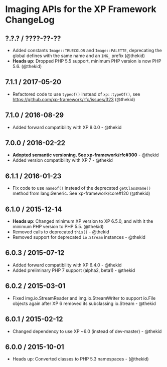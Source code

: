 Imaging APIs for the XP Framework ChangeLog
========================================================================

## ?.?.? / ????-??-??

* Added constants `Image::TRUECOLOR` and `Image::PALETTE`, deprecating
  the global defines with the same name and an `IMG_` prefix
  (@thekid)
* **Heads up:** Dropped PHP 5.5 support, minimum PHP version is now
  PHP 5.6.
  (@thekid)

## 7.1.1 / 2017-05-20

* Refactored code to use `typeof()` instead of `xp::typeOf()`, see
  https://github.com/xp-framework/rfc/issues/323
  (@thekid)

## 7.1.0 / 2016-08-29

* Added forward compatibility with XP 8.0.0 - @thekid

## 7.0.0 / 2016-02-22

* **Adopted semantic versioning. See xp-framework/rfc#300** - @thekid 
* Added version compatibility with XP 7 - @thekid

## 6.1.1 / 2016-01-23

* Fix code to use `nameof()` instead of the deprecated `getClassName()`
  method from lang.Generic. See xp-framework/core#120
  (@thekid)

## 6.1.0 / 2015-12-14

* **Heads up**: Changed minimum XP version to XP 6.5.0, and with it the
  minimum PHP version to PHP 5.5.
  (@thekid)
* Removed calls to deprecated `this()` - @thekid
* Removed support for deprecated `io.Stream` instances - @thekid

## 6.0.3 / 2015-07-12

* Added forward compatibility with XP 6.4.0 - @thekid
* Added preliminary PHP 7 support (alpha2, beta1) - @thekid

## 6.0.2 / 2015-03-01

* Fixed img.io.StreamReader and img.io.StreamWriter to support io.File
  objects again after XP 6 removed its subclassing io.Stream - @thekid

## 6.0.1 / 2015-02-12

* Changed dependency to use XP ~6.0 (instead of dev-master) - @thekid

## 6.0.0 / 2015-10-01

* Heads up: Converted classes to PHP 5.3 namespaces - (@thekid)
